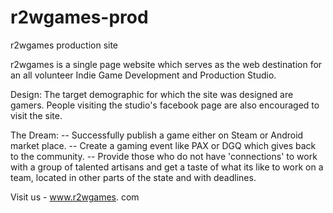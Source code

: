 # r2wgames-prod
r2wgames production site

r2wgames is a single page website which serves as the web destination for an all volunteer Indie Game Development and Production Studio. 

Design: 
The target demographic for which the site was designed are gamers. People visiting the studio's facebook page are also encouraged to visit the site. 

The Dream: 
-- Successfully publish a game either on Steam or Android market place. 
-- Create a gaming event like PAX or DGQ which gives back to the community. 
-- Provide those who do not have 'connections' to work with a group of talented artisans and get a taste of what its like to work on a team, located in other parts of the state and with deadlines. 

Visit us - www.r2wgames. com
